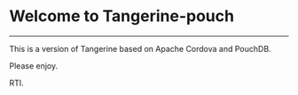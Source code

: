 # Welcome to Tangerine-pouch
----------------------------

This is a version of Tangerine based on Apache Cordova and PouchDB.

Please enjoy.

RTI.

